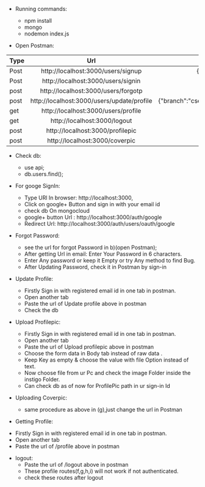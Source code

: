 * Running commands: 
  - npm install
  - mongo
  - nodemon index.js    
 
* Open Postman:  
 
| Type        | Url           | Body  |
| ------------- |:----------------:| :---------------------: |
|Post     | http://localhost:3000/users/signup |{"email":"170030039@iitdh.ac.in","password":"amanji","name":aman} |
|Post      |  http://localhost:3000/users/signin     | {"email":"170030039@iitdh.ac.in","password":"amanji"}|
|  post   |   http://localhost:3000/users/forgotp    |  {"email": "170030039@iitdh.ac.in"} |      
| post | http://localhost:3000/users/update/profile | {"branch":"cse","year":2,"hostel":2,"gender":"male","dob":"10/02/1999","phone":1111111111}|      
| get |  http://localhost:3000/users/profile        |     |        
| get |   http://localhost:3000/logout     |    |     
| post|  http://localhost:3000/profilepic  |  |
| post |  http://localhost:3000/coverpic   |    |
  
		                                         
 	       		
* Check db:
  - use api;
  - db.users.find();

* For googe SignIn:
  - Type URl In browser: http://localhost:3000,
  - Click on google+ Button and sign in with your email id
  - check db On mongocloud
  - google+ button Url : http://localhost:3000/auth/google
  - Redirect Url: http://localhost:3000/auth/users/oauth/google
* Forgot Password:
  - see the url for forgot Password in b)(open Postman); 
  - After getting Url in email: Enter Your Password in 6 characters.
  - Enter Any password or keep it Empty or try Any method to find Bug.
  - After Updating Password, check it in Postman by sign-in 
* Update Profile:
  - Firstly Sign in with registered email id in one tab in postman.
  - Open another tab 
  - Paste the url of Update profile above in postman 
  - Check the db	
* Upload Profilepic:
  -  Firstly Sign in with registered email id in one tab in postman.
  -  Open another tab
  -  Paste the url of Upload profilepic above in postman  
  -  Choose the form data in Body tab instead of raw data .
  - Keep Key as empty & choose the value with file Option instead of text.
  - Now choose file from ur Pc and check the image Folder inside the instigo Folder.    
  - Can check db as of now for ProfilePic path in ur sign-in Id
* Uploading Coverpic:
  - same procedure as above in (g),just change the url in Postman
*  Getting Profile:
  - Firstly Sign in with registered email id in one tab in postman.					
  - Open another tab
  - Paste the url of /profile above in postman 
* logout: 
  - Paste the url of /logout above in postman 
  - These profile routes(f,g,h,i) will not work if not authenticated.
  - check these routes after logout
